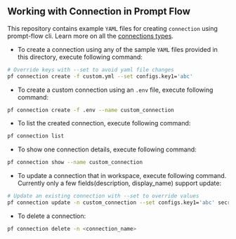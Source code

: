 ## Working with Connection in Prompt Flow
This repository contains example `YAML` files for creating `connection` using prompt-flow cli. Learn more on all the [connections types](https://promptflow.azurewebsites.net/concepts/concept-connections.html).


- To create a connection using any of the sample `YAML` files provided in this directory, execute following command:
```bash
# Override keys with --set to avoid yaml file changes
pf connection create -f custom.yml --set configs.key1='abc'
```

- To create a custom connection using an `.env` file, execute following command:
```bash
pf connection create -f .env --name custom_connection
```

- To list the created connection, execute following command:
```bash
pf connection list
```

- To show one connection details, execute following command:
```bash
pf connection show --name custom_connection
```

- To update a connection that in workspace, execute following command. Currently only a few fields(description, display_name) support update:
```bash
# Update an existing connection with --set to override values
pf connection update -n custom_connection --set configs.key1='abc' secrets.key2='xyz'
```

- To delete a connection:
```bash
pf connection delete -n <connection_name>
```
